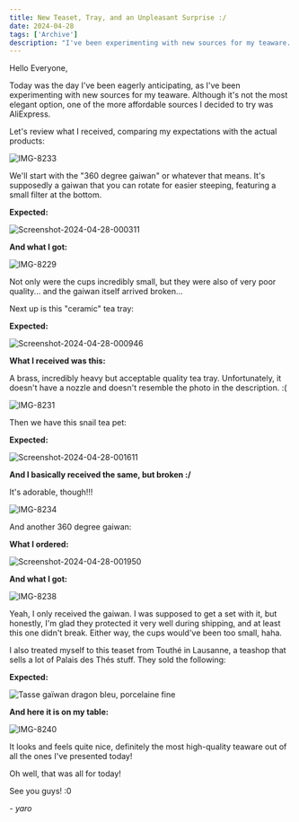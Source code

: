 ```yaml
---
title: New Teaset, Tray, and an Unpleasant Surprise :/
date: 2024-04-28
tags: ['Archive']
description: "I've been experimenting with new sources for my teaware. Although it's not the most elegant option, one of the more affordable sources I decided to try was AliExpress."
---
```


Hello Everyone,

Today was the day I've been eagerly anticipating, as I've been experimenting with new sources for my teaware. Although it's not the most elegant option, one of the more affordable sources I decided to try was AliExpress.

Let's review what I received, comparing my expectations with the actual products:

![IMG-8233](https://i.ibb.co/F3DVtNN/IMG-8233.jpg)

We'll start with the "360 degree gaiwan" or whatever that means. It's supposedly a gaiwan that you can rotate for easier steeping, featuring a small filter at the bottom.

**Expected:**

![Screenshot-2024-04-28-000311](https://i.ibb.co/hy973Wp/Screenshot-2024-04-28-000311.png)

**And what I got:**

![IMG-8229](https://i.ibb.co/mTY9Yqp/IMG-8229.jpg)

Not only were the cups incredibly small, but they were also of very poor quality... and the gaiwan itself arrived broken...

Next up is this "ceramic" tea tray:

**Expected:**

![Screenshot-2024-04-28-000946](https://i.ibb.co/bzcyCNQ/Screenshot-2024-04-28-000946.png)

**What I received was this:**

A brass, incredibly heavy but acceptable quality tea tray. Unfortunately, it doesn't have a nozzle and doesn't resemble the photo in the description. :(

![IMG-8231](https://i.ibb.co/BLJ2cCY/IMG-8231.jpg)

Then we have this snail tea pet:

**Expected:**

![Screenshot-2024-04-28-001611](https://i.ibb.co/VxVpTk4/Screenshot-2024-04-28-001611.png)

**And I basically received the same, but broken :/**

It's adorable, though!!!

![IMG-8234](https://i.ibb.co/GcFRkDx/IMG-8234.jpg)

And another 360 degree gaiwan:

**What I ordered:**

![Screenshot-2024-04-28-001950](https://i.ibb.co/PDH6w4m/Screenshot-2024-04-28-001950.png)

**And what I got:**

![IMG-8238](https://i.ibb.co/H7B37wY/IMG-8238.jpg)

Yeah, I only received the gaiwan. I was supposed to get a set with it, but honestly, I'm glad they protected it very well during shipping, and at least this one didn't break. Either way, the cups would've been too small, haha.

I also treated myself to this teaset from Touthé in Lausanne, a teashop that sells a lot of Palais des Thés stuff. They sold the following:

**Expected:**

![Tasse gaïwan dragon bleu, porcelaine fine](https://www.honoriscausa.fr/8644-large_default/tasse-gaiwan-dragon-bleu-porcelaine-fine.jpg)

**And here it is on my table:**

![IMG-8240](https://i.ibb.co/cF2pCdR/IMG-8240.jpg)

It looks and feels quite nice, definitely the most high-quality teaware out of all the ones I've presented today!

Oh well, that was all for today!

See you guys! :0

 *- yaro*
